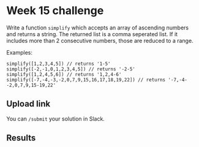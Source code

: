 # Week 15 challenge

Write a function `simplify` which accepts an array of ascending numbers and returns a string. The returned list is a comma seperated list. If it includes more than 2 consecutive numbers, those are reduced to a range.

Examples:
```
simplify([1,2,3,4,5]) // returns '1-5'
simplify([-2,-1,0,1,2,3,4,5]) // returns '-2-5'
simplify([1,2,4,5,6]) // returns '1,2,4-6'
simplify([-7,-4,-3,-2,0,7,9,15,16,17,18,19,22]) // returns '-7,-4--2,0,7,9,15-19,22'
```

## Upload link

You can `/submit` your solution in Slack.

## Results

